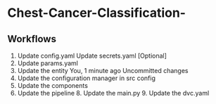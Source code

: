 # Chest-Cancer-Classification-

## Workflows
1. Update config.yaml
Update secrets.yaml [Optional]
3. Update params.yaml
4. Update the entity
You, 1 minute ago Uncommitted changes
5. Update the configuration manager in src config
6. Update the components
7. Update the pipeline 8. Update the main.py 9. Update the dvc.yaml